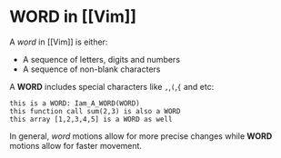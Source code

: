 # WORD in [[Vim]]

A *word* in [[Vim]] is either:
- A sequence of letters, digits and numbers
- A sequence of non-blank characters

A **WORD** includes special characters like ``,``,``(``,``{`` and etc:

	this is a WORD: Iam_A_WORD(WORD) 
	this function call sum(2,3) is also a WORD 
	this array [1,2,3,4,5] is a WORD as well

In general, *word* motions allow for more precise changes while **WORD** motions allow for faster movement.